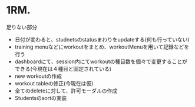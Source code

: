 # 1RM.

足りない部分

- 日付が変わると、studnetsのstatusまわりをupdateする(何も行っていない)
- training menuなどにworkoutをまとめ、workoutMenuを用いて記録などを行う
- dashboardにて、session内にてworkoutの種目数を個々で変更することができる(今現在は４種目と固定されている)
- new workoutの作成
- workout tableの修正(今現在は仮)
- 全てのdeleteに対して、許可モーダルの作成
- Studentsのsortの実装
